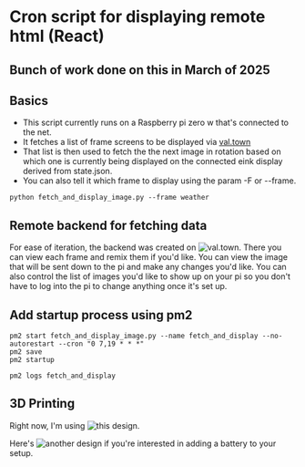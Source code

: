 # Cron script for displaying remote html (React)
## Bunch of work done on this in March of 2025


## Basics

- This script currently runs on a Raspberry pi zero w that's connected to the net.
- It fetches a list of frame screens to be displayed via [val.town](val.town)
- That list is then used to fetch the the next image in rotation based on which one is currently
being displayed on the connected eink display derived from state.json.
- You can also tell it which frame to display using the param -F or --frame.

```shell
python fetch_and_display_image.py --frame weather
```


## Remote backend for fetching data

For ease of iteration, the backend was created on ![val.town](https://www.val.town/x/michaelwschultz/frame).
There you can view each frame and remix them if you'd like.
You can view the image that will be sent down to the pi and make any changes you'd like.
You can also control the list of images you'd like to show up on your pi so you don't
have to log into the pi to change anything once it's set up.


## Add startup process using pm2
```shell
pm2 start fetch_and_display_image.py --name fetch_and_display --no-autorestart --cron "0 7,19 * * *"
pm2 save
pm2 startup

pm2 logs fetch_and_display
```

## 3D Printing

Right now, I'm using ![this design](https://makerworld.com/en/models/787533-waveshare-7-5-inch-e-paper-case#profileId-725479).

Here's ![another design](https://www.printables.com/model/219811-waveshare-75-e-paper-case-symmetrical-borders) if you're interested in adding a battery to your setup.
